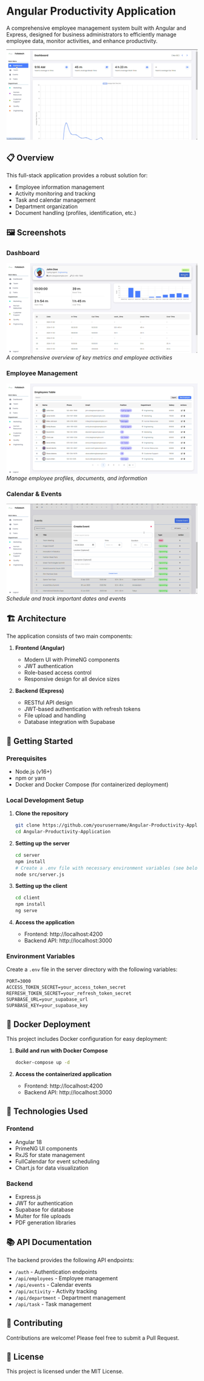 # Angular Productivity Application

A comprehensive employee management system built with Angular and Express, designed for business administrators to efficiently manage employee data, monitor activities, and enhance productivity.

![Dashboard Screenshot](client/images/dashboard.png)

## 📋 Overview

This full-stack application provides a robust solution for:
- Employee information management
- Activity monitoring and tracking
- Task and calendar management
- Department organization
- Document handling (profiles, identification, etc.)

## 🖼️ Screenshots

### Dashboard
![Dashboard](client/images/data.png)  
*A comprehensive overview of key metrics and employee activities*

### Employee Management
![Employee Management](client/images/Emp.png)  
*Manage employee profiles, documents, and information*

### Calendar & Events
![Calendar View](client/images/event.png)  
*Schedule and track important dates and events*

## 🏗️ Architecture

The application consists of two main components:

1. **Frontend (Angular)**
   - Modern UI with PrimeNG components
   - JWT authentication
   - Role-based access control
   - Responsive design for all device sizes

2. **Backend (Express)**
   - RESTful API design
   - JWT-based authentication with refresh tokens
   - File upload and handling
   - Database integration with Supabase

## 🚀 Getting Started

### Prerequisites
- Node.js (v16+)
- npm or yarn
- Docker and Docker Compose (for containerized deployment)

### Local Development Setup

1. **Clone the repository**
   ```bash
   git clone https://github.com/yourusername/Angular-Productivity-Application.git
   cd Angular-Productivity-Application
   ```

2. **Setting up the server**
   ```bash
   cd server
   npm install
   # Create a .env file with necessary environment variables (see below)
   node src/server.js
   ```

3. **Setting up the client**
   ```bash
   cd client
   npm install
   ng serve
   ```

4. **Access the application**
   - Frontend: http://localhost:4200
   - Backend API: http://localhost:3000

### Environment Variables

Create a `.env` file in the server directory with the following variables:

```
PORT=3000
ACCESS_TOKEN_SECRET=your_access_token_secret
REFRESH_TOKEN_SECRET=your_refresh_token_secret
SUPABASE_URL=your_supabase_url
SUPABASE_KEY=your_supabase_key
```

## 🐳 Docker Deployment

This project includes Docker configuration for easy deployment:

1. **Build and run with Docker Compose**
   ```bash
   docker-compose up -d
   ```

2. **Access the containerized application**
   - Frontend: http://localhost:4200
   - Backend API: http://localhost:3000

## 🧰 Technologies Used

### Frontend
- Angular 18
- PrimeNG UI components
- RxJS for state management
- FullCalendar for event scheduling
- Chart.js for data visualization

### Backend
- Express.js
- JWT for authentication
- Supabase for database
- Multer for file uploads
- PDF generation libraries

## 📚 API Documentation

The backend provides the following API endpoints:

- `/auth` - Authentication endpoints
- `/api/employees` - Employee management
- `/api/events` - Calendar events
- `/api/activity` - Activity tracking
- `/api/department` - Department management
- `/api/task` - Task management

## 🤝 Contributing

Contributions are welcome! Please feel free to submit a Pull Request.

## 📄 License

This project is licensed under the MIT License.
